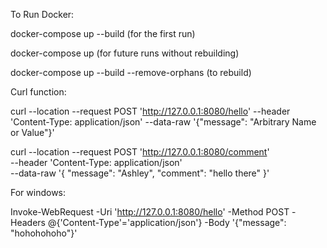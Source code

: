 To Run Docker:

docker-compose up --build (for the first run)

docker-compose up (for future runs without rebuilding)

docker-compose up --build --remove-orphans (to rebuild)

Curl function:

curl --location --request POST 'http://127.0.0.1:8080/hello' --header 'Content-Type: application/json' --data-raw '{"message": "Arbitrary Name or Value"}'    

curl --location --request POST 'http://127.0.0.1:8080/comment' \
--header 'Content-Type: application/json' \
--data-raw '{
    "message": "Ashley",
    "comment": "hello there"
}'


For windows:

Invoke-WebRequest -Uri 'http://127.0.0.1:8080/hello' -Method POST -Headers @{'Content-Type'='application/json'} -Body '{"message": "hohohohoho"}'

